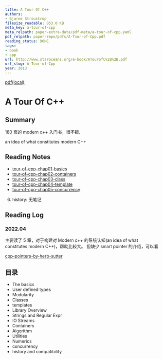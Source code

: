 ```yaml
---
title: A Tour Of C++
authors:
- Bjarne Stroustrup
filesize_readable: 853.0 KB
meta_key: a-tour-of-cpp
meta_relpath: paper-extra-data/pdf-meta/a-tour-of-cpp.yaml
pdf_relpath: paper-repo/pdfs/A-Tour-of-Cpp.pdf
reading_status: DONE
tags:
- book
- cpp
url: http://www.staroceans.org/e-book/ATourofC%2B%2B.pdf
url_slug: A-Tour-of-Cpp
year: 2013
---
```


[pdf(local)](../../paper-repo/pdfs/A-Tour-of-Cpp.pdf)

# A Tour Of C++

## Summary

180 页的 modern c++ 入门书，很不错.

an idea of what constitutes modern C++

## Reading Notes

- [tour-of-cpp-chap01-basics](../note-blocks/tour-of-cpp-chap01-basics.md)
- [tour-of-cpp-chap02-containers](../note-blocks/tour-of-cpp-chap02-containers.md)
- [tour-of-cpp-chap03-class](../note-blocks/tour-of-cpp-chap03-class.md)
- [tour-of-cpp-chap04-template](../note-blocks/tour-of-cpp-chap04-template.md)
- [tour-of-cpp-chap05-concurrency](../note-blocks/tour-of-cpp-chap05-concurrency.md)
6. history: 无笔记

## Reading Log

### 2022.04

主要读了 5 章，对于构建对 Modern c++ 的系统认知(an idea of what constitutes modern C++)，帮助比较大。
但缺少 smart pointer 的介绍，可以看

[cpp-pointers-by-herb-sutter](../note-blocks/cpp-pointers-by-herb-sutter.md)

## 目录

- The basics
- User defined types
- Modularity
- Classes
- templates
- Library Overview
- Strings and Regular Expr
- IO Streams
- Containers
- Algorithm
- Utilities
- Numerics
- concurrency
- history and compatibility
